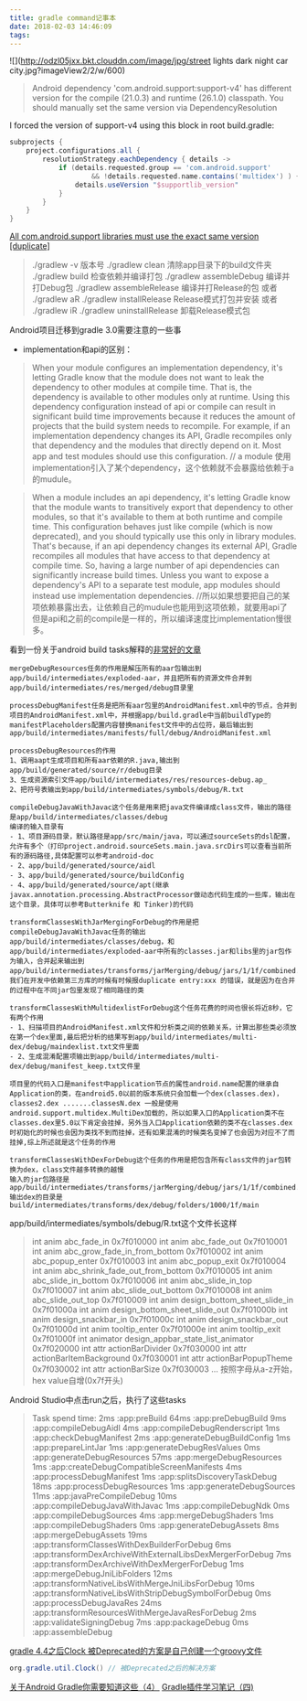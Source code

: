 ```yaml
---
title: gradle command记事本
date: 2018-02-03 14:46:09
tags:
---
```


![](http://odzl05jxx.bkt.clouddn.com/image/jpg/street lights dark night car city.jpg?imageView2/2/w/600)
<!--more-->

> Android dependency 'com.android.support:support-v4' has different version for the compile (21.0.3) and runtime (26.1.0) classpath. You should manually set the same version via DependencyResolution


I forced the version of support-v4 using this block in root build.gradle:
```gradle
subprojects {
    project.configurations.all {
        resolutionStrategy.eachDependency { details ->
            if (details.requested.group == 'com.android.support'
                    && !details.requested.name.contains('multidex') ) {
                details.useVersion "$supportlib_version"
            }
        }
    }
}
```

[All com.android.support libraries must use the exact same version [duplicate]
](https://stackoverflow.com/questions/42374151/all-com-android-support-libraries-must-use-the-exact-same-version-specification)


>./gradlew -v 版本号
./gradlew clean 清除app目录下的build文件夹
./gradlew build 检查依赖并编译打包
./gradlew assembleDebug 编译并打Debug包
./gradlew assembleRelease 编译并打Release的包
或者
./gradlew aR
./gradlew installRelease Release模式打包并安装
或者
./gradlew iR
./gradlew uninstallRelease 卸载Release模式包

Android项目迁移到gradle 3.0需要注意的一些事
- implementation和api的区别：
> When your module configures an implementation dependency, it's letting Gradle know that the module does not want to leak the dependency to other modules at compile time. That is, the dependency is available to other modules only at runtime.
Using this dependency configuration instead of api or compile can result in significant build time improvements because it reduces the amount of projects that the build system needs to recompile. For example, if an implementation dependency changes its API, Gradle recompiles only that dependency and the modules that directly depend on it. Most app and test modules should use this configuration.
// a module 使用implementation引入了某个dependency，这个依赖就不会暴露给依赖于a的mudule。

> When a module includes an api dependency, it's letting Gradle know that the module wants to transitively export that dependency to other modules, so that it's available to them at both runtime and compile time. This configuration behaves just like compile (which is now deprecated), and you should typically use this only in library modules. That's because, if an api dependency changes its external API, Gradle recompiles all modules that have access to that dependency at compile time. So, having a large number of api dependencies can significantly increase build times. Unless you want to expose a dependency's API to a separate test module, app modules should instead use implementation dependencies.
//所以如果想要把自己的某项依赖暴露出去，让依赖自己的mudule也能用到这项依赖，就要用api了
但是api和之前的compile是一样的，所以编译速度比implementation慢很多。


看到一份关于android build tasks解释的[非常好的文章](https://www.diycode.cc/topics/683)
```
mergeDebugResources任务的作用是解压所有的aar包输出到app/build/intermediates/exploded-aar，并且把所有的资源文件合并到app/build/intermediates/res/merged/debug目录里

processDebugManifest任务是把所有aar包里的AndroidManifest.xml中的节点，合并到项目的AndroidManifest.xml中，并根据app/build.gradle中当前buildType的manifestPlaceholders配置内容替换manifest文件中的占位符，最后输出到app/build/intermediates/manifests/full/debug/AndroidManifest.xml

processDebugResources的作用
1、调用aapt生成项目和所有aar依赖的R.java,输出到app/build/generated/source/r/debug目录
3、生成资源索引文件app/build/intermediates/res/resources-debug.ap_
2、把符号表输出到app/build/intermediates/symbols/debug/R.txt

compileDebugJavaWithJavac这个任务是用来把java文件编译成class文件，输出的路径是app/build/intermediates/classes/debug
编译的输入目录有
- 1、项目源码目录，默认路径是app/src/main/java，可以通过sourceSets的dsl配置，允许有多个（打印project.android.sourceSets.main.java.srcDirs可以查看当前所有的源码路径,具体配置可以参考android-doc
- 2、app/build/generated/source/aidl
- 3、app/build/generated/source/buildConfig
- 4、app/build/generated/source/apt(继承javax.annotation.processing.AbstractProcessor做动态代码生成的一些库，输出在这个目录，具体可以参考Butterknife 和 Tinker)的代码

transformClassesWithJarMergingForDebug的作用是把compileDebugJavaWithJavac任务的输出app/build/intermediates/classes/debug，和app/build/intermediates/exploded-aar中所有的classes.jar和libs里的jar包作为输入，合并起来输出到app/build/intermediates/transforms/jarMerging/debug/jars/1/1f/combined.jar，我们在开发中依赖第三方库的时候有时候报duplicate entry:xxx 的错误，就是因为在合并的过程中在不同jar包里发现了相同路径的类

transformClassesWithMultidexlistForDebug这个任务花费的时间也很长将近8秒，它有两个作用
- 1、扫描项目的AndroidManifest.xml文件和分析类之间的依赖关系，计算出那些类必须放在第一个dex里面,最后把分析的结果写到app/build/intermediates/multi-dex/debug/maindexlist.txt文件里面
- 2、生成混淆配置项输出到app/build/intermediates/multi-dex/debug/manifest_keep.txt文件里

项目里的代码入口是manifest中application节点的属性android.name配置的继承自Application的类，在android5.0以前的版本系统只会加载一个dex(classes.dex)，classes2.dex .......classesN.dex 一般是使用android.support.multidex.MultiDex加载的，所以如果入口的Application类不在classes.dex里5.0以下肯定会挂掉，另外当入口Application依赖的类不在classes.dex时初始化的时候也会因为类找不到而挂掉，还有如果混淆的时候类名变掉了也会因为对应不了而挂掉,综上所述就是这个任务的作用

transformClassesWithDexForDebug这个任务的作用是把包含所有class文件的jar包转换为dex，class文件越多转换的越慢
输入的jar包路径是app/build/intermediates/transforms/jarMerging/debug/jars/1/1f/combined.jar
输出dex的目录是build/intermediates/transforms/dex/debug/folders/1000/1f/main
```

app/build/intermediates/symbols/debug/R.txt这个文件长这样
> int anim abc_fade_in 0x7f010000
int anim abc_fade_out 0x7f010001
int anim abc_grow_fade_in_from_bottom 0x7f010002
int anim abc_popup_enter 0x7f010003
int anim abc_popup_exit 0x7f010004
int anim abc_shrink_fade_out_from_bottom 0x7f010005
int anim abc_slide_in_bottom 0x7f010006
int anim abc_slide_in_top 0x7f010007
int anim abc_slide_out_bottom 0x7f010008
int anim abc_slide_out_top 0x7f010009
int anim design_bottom_sheet_slide_in 0x7f01000a
int anim design_bottom_sheet_slide_out 0x7f01000b
int anim design_snackbar_in 0x7f01000c
int anim design_snackbar_out 0x7f01000d
int anim tooltip_enter 0x7f01000e
int anim tooltip_exit 0x7f01000f
int animator design_appbar_state_list_animator 0x7f020000
int attr actionBarDivider 0x7f030000
int attr actionBarItemBackground 0x7f030001
int attr actionBarPopupTheme 0x7f030002
int attr actionBarSize 0x7f030003
...
按照字母从a-z开始，hex value自增(0x7f开头)

Android Studio中点击run之后，执行了这些tasks
> Task spend time:
      2ms  :app:preBuild
     64ms  :app:preDebugBuild
      9ms  :app:compileDebugAidl
      4ms  :app:compileDebugRenderscript
      1ms  :app:checkDebugManifest
      2ms  :app:generateDebugBuildConfig
      1ms  :app:prepareLintJar
      1ms  :app:generateDebugResValues
      0ms  :app:generateDebugResources
     57ms  :app:mergeDebugResources
      1ms  :app:createDebugCompatibleScreenManifests
      4ms  :app:processDebugManifest
      1ms  :app:splitsDiscoveryTaskDebug
     18ms  :app:processDebugResources
      1ms  :app:generateDebugSources
     11ms  :app:javaPreCompileDebug
     10ms  :app:compileDebugJavaWithJavac
      1ms  :app:compileDebugNdk
      0ms  :app:compileDebugSources
      4ms  :app:mergeDebugShaders
      1ms  :app:compileDebugShaders
      0ms  :app:generateDebugAssets
      8ms  :app:mergeDebugAssets
     19ms  :app:transformClassesWithDexBuilderForDebug
      6ms  :app:transformDexArchiveWithExternalLibsDexMergerForDebug
      7ms  :app:transformDexArchiveWithDexMergerForDebug
      1ms  :app:mergeDebugJniLibFolders
     12ms  :app:transformNativeLibsWithMergeJniLibsForDebug
     10ms  :app:transformNativeLibsWithStripDebugSymbolForDebug
      0ms  :app:processDebugJavaRes
     24ms  :app:transformResourcesWithMergeJavaResForDebug
      2ms  :app:validateSigningDebug
      7ms  :app:packageDebug
      0ms  :app:assembleDebug

[gradle 4.4之后Clock 被Deprecated的方案是自己创建一个groovy文件](https://github.com/HujiangTechnology/gradle_plugin_android_aspectjx/pull/75/files#diff-a5277607f48bf80ac7edd5dbafa307ae)
```java
org.gradle.util.Clock() // 被Deprecated之后的解决方案
```


[关于Android Gradle你需要知道这些（4）](https://juejin.im/post/5a756f11f265da4e7c185bc5)
[Gradle插件学习笔记（四)](https://juejin.im/post/5a767c7cf265da4e9c6300a1#heading-5)
